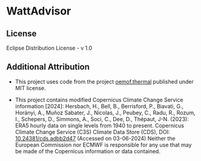 # WattAdvisor

## License

Eclipse Distribution License - v 1.0

## Additional Attribution

- This project uses code from the project [oemof.thermal](https://github.com/oemof/oemof-thermal) published under MIT license.

- This project contains modified Copernicus Climate Change Service information [2024]: 
Hersbach, H., Bell, B., Berrisford, P., Biavati, G., Horányi, A., Muñoz Sabater, J., Nicolas, J., Peubey, C., Radu, R., Rozum, I., Schepers, D., Simmons, A., Soci, C., Dee, D., Thépaut, J-N. (2023): ERA5 hourly data on single levels from 1940 to present. Copernicus Climate Change Service (C3S) Climate Data Store (CDS), DOI: [10.24381/cds.adbb2d47](https://doi.org/10.24381/cds.adbb2d47) (Accessed on 03-06-2024)
Neither the European Commission nor ECMWF is responsible for any use that may be made of the Copernicus information or data contained.
